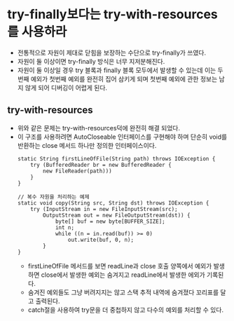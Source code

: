 <h1>try-finally보다는 try-with-resources를 사용하라</h1>

- 전통적으로 자원이 제대로 닫힘을 보장하는 수단으로 try-finally가 쓰였다.
- 자원이 둘 이상이면 try-finally 방식은 너무 지저분해진다.
- 자원이 둘 이상일 경우 try 블록과 finally 블록 모두에서 발생할 수 있는데 이는 두번째 예외가 첫번째 예외를 완전히 집어 삼키게 되며 첫번째 예외에 관한 정보는 남지 않게 되어 디버깅이 어렵게 된다.

<h2>try-with-resources</h2>

- 위와 같은 문제는 try-with-resources덕에 완전히 해결 되었다.
- 이 구조를 사용하려면 AutoCloseable 인터페이스를 구현해야 하며 단순히 void를 반환하는 close 메서드 하나만 정의한 인터페이스이다. 
    ```
    static String firstLineOfFile(String path) throws IOException {
        try (BufferedReader br = new BufferedReader {
            new FileReader(path)))
        }
    }
    ```
    ```
    // 복수 자원을 처리하는 예제
    static void copy(String src, String dst) throws IOException {
        try (InputStream in = new FileInputStream(src);
            OutputStream out = new FileOutputStream(dst)) {
                byte[] buf = new byte[BUFFER_SIZE];
                int n;
                while ((n = in.read(buf)) >= 0)
                    out.write(buf, 0, n);
            }
    }
    ```
    - firstLineOfFile 메서드를 보면 readLine과 close 호출 양쪽에서 예외가 발생하면 close에서 발생한 예외는 숨겨지고 readLine에서 발생한 에외가 기록된다.
    - 숨겨진 예외들도 그냥 버려지지는 않고 스택 추적 내역에 숨겨졌다 꼬리표를 달고 출력된다.
    - catch절을 사용하여 try문을 더 중첩하지 않고 다수의 예외를 처리할 수 있다.